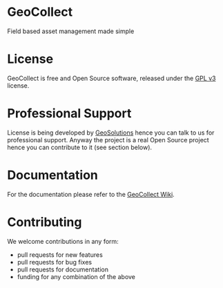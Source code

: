 # GeoCollect
Field based asset management made simple

# License
GeoCollect is free and Open Source software, released under the [GPL v3](http://www.gnu.org/licenses/gpl.html) license.

# Professional Support
License is being developed by [GeoSolutions](http://www.geo-solutions.it/) hence you can talk to us for professional support. Anyway the project is a real Open Source project hence you can contribute to it (see section below).

# Documentation
For the documentation please refer to the [GeoCollect Wiki](https://github.com/geosolutions-it/GeoCollect/wiki).

# Contributing
We welcome contributions in any form:

* pull requests for new features
* pull requests for bug fixes
* pull requests for documentation
* funding for any combination of the above
